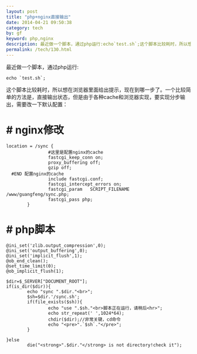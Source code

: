 ```yaml
---
layout: post
title: "php+nginx直接输出"
date: 2014-04-21 09:50:38
category: tech
by: gf
keyword: php,nginx
description: 最近做一个脚本，通过php运行:echo`test.sh`;这个脚本比较耗时，所以想在浏览器里面给出提示，现在到哪一步了。一个比较简单的方法是，直接输出状态，但是由于各种cache和浏览器实现
permalink: /tech/130.html
---
```

最近做一个脚本，通过php运行:

    echo `test.sh`;

这个脚本比较耗时，所以想在浏览器里面给出提示，现在到哪一步了。一个比较简单的方法是，直接输出状态，但是由于各种cache和浏览器实现，要实现分步输出，需要改一下默认配置：

#  # nginx修改 ##

    location = /sync {
                    #这里是配置nginx的cache
                    fastcgi_keep_conn on;
                    proxy_buffering off;
                    gzip off;
      #END 配置nginx的cache
                    include fastcgi.conf;
                    fastcgi_intercept_errors on;
                    fastcgi_param   SCRIPT_FILENAME /www/guangfeng/sync.php;
                    fastcgi_pass php;
            }

#  # php脚本 ##

    @ini_set('zlib.output_compression',0);
    @ini_set('output_buffering',0);
    @ini_set('implicit_flush',1);
    @ob_end_clean();
    @set_time_limit(0);
    @ob_implicit_flush(1);
    
    $dir=$_SERVER["DOCUMENT_ROOT"];
    if(is_dir($dir)){
            echo "sync ".$dir."<br>";
            $sh=$dir.'/sync.sh';
            if(file_exists($sh)){
                    echo "use ".$sh."<br>脚本正在运行，请稍后<hr>";
                    echo str_repeat(' ',1024*64);
                    chdir($dir);//非常关键，cd命令
                    echo "<pre>".`$sh`."</pre>";
            }
    
    }else
            die("<strong>".$dir."</strong> is not directory!check it");
